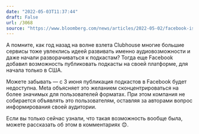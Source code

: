 ```yaml
---
date: "2022-05-03T11:37:44"
draft: False
url: /3068
source: "https://www.bloomberg.com/news/articles/2022-05-02/facebook-is-planning-to-leave-the-podcast-business-after-a-year"
---
```


А помните, как год назад на волне взлета Clubhouse многие большие сервисы тоже увлеклись идеей развивать именно аудиовозможности и даже начали разворачиваться к подкастам? Тогда еще Facebook добавил возможность публиковать подкасты на своей платформе, для начала только в США. 

Можете забывать — с 3 июня публикация подкастов в Facebook будет недоступна. Meta объясняет это желанием сконцентрироваться на более значимых для пользователей форматах. При этом компания не собирается объявлять это пользователям, оставляя за авторами вопрос информирования своей аудитории. 

Если вы только сейчас узнали, что такая возможность вообще была, можете рассказать об этом в комментариях 😊.
